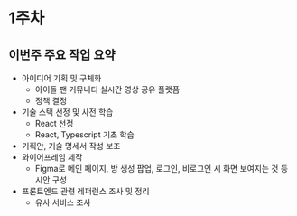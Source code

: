 # 1주차

## 이번주 주요 작업 요약
- 아이디어 기획 및 구체화
    - 아이돌 팬 커뮤니티 실시간 영상 공유 플랫폼
    - 정책 결정
- 기술 스택 선정 및 사전 학습
    - React 선정
    - React, Typescript 기초 학습
- 기획안, 기술 명세서 작성 보조
- 와이어프레임 제작
    - Figma로 메인 페이지, 방 생성 팝업, 로그인, 비로그인 시 화면 보여지는 것 등 시안 구성
- 프론트엔드 관련 레퍼런스 조사 및 정리
    - 유사 서비스 조사